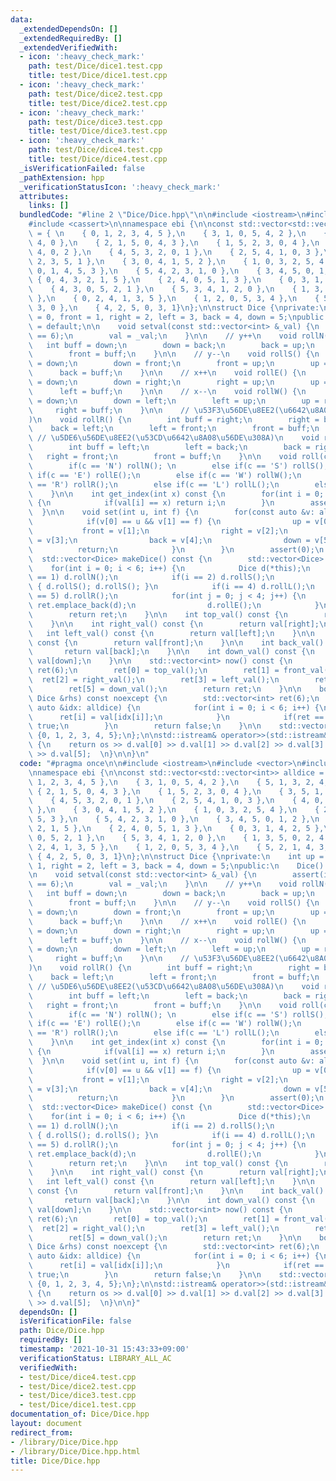```yaml
---
data:
  _extendedDependsOn: []
  _extendedRequiredBy: []
  _extendedVerifiedWith:
  - icon: ':heavy_check_mark:'
    path: test/Dice/dice1.test.cpp
    title: test/Dice/dice1.test.cpp
  - icon: ':heavy_check_mark:'
    path: test/Dice/dice2.test.cpp
    title: test/Dice/dice2.test.cpp
  - icon: ':heavy_check_mark:'
    path: test/Dice/dice3.test.cpp
    title: test/Dice/dice3.test.cpp
  - icon: ':heavy_check_mark:'
    path: test/Dice/dice4.test.cpp
    title: test/Dice/dice4.test.cpp
  _isVerificationFailed: false
  _pathExtension: hpp
  _verificationStatusIcon: ':heavy_check_mark:'
  attributes:
    links: []
  bundledCode: "#line 2 \"Dice/Dice.hpp\"\n\n#include <iostream>\n#include <vector>\n\
    #include <cassert>\n\nnamespace ebi {\n\nconst std::vector<std::vector<int>> alldice\
    \ = { \n    { 0, 1, 2, 3, 4, 5 },\n    { 3, 1, 0, 5, 4, 2 },\n    { 5, 1, 3, 2,\
    \ 4, 0 },\n    { 2, 1, 5, 0, 4, 3 },\n    { 1, 5, 2, 3, 0, 4 },\n    { 3, 5, 1,\
    \ 4, 0, 2 },\n    { 4, 5, 3, 2, 0, 1 },\n    { 2, 5, 4, 1, 0, 3 },\n    { 4, 0,\
    \ 2, 3, 5, 1 },\n    { 3, 0, 4, 1, 5, 2 },\n    { 1, 0, 3, 2, 5, 4 },\n    { 2,\
    \ 0, 1, 4, 5, 3 },\n    { 5, 4, 2, 3, 1, 0 },\n    { 3, 4, 5, 0, 1, 2 },\n   \
    \ { 0, 4, 3, 2, 1, 5 },\n    { 2, 4, 0, 5, 1, 3 },\n    { 0, 3, 1, 4, 2, 5 },\n\
    \    { 4, 3, 0, 5, 2, 1 },\n    { 5, 3, 4, 1, 2, 0 },\n    { 1, 3, 5, 0, 2, 4\
    \ },\n    { 0, 2, 4, 1, 3, 5 },\n    { 1, 2, 0, 5, 3, 4 },\n    { 5, 2, 1, 4,\
    \ 3, 0 },\n    { 4, 2, 5, 0, 3, 1}\n};\n\nstruct Dice {\nprivate:\n    int up\
    \ = 0, front = 1, right = 2, left = 3, back = 4, down = 5;\npublic:\n    Dice()\
    \ = default;\n\n    void setval(const std::vector<int> &_val) {\n        assert(int(_val.size())\
    \ == 6);\n        val = _val;\n    }\n\n    // y++\n    void rollN() {\n     \
    \   int buff = down;\n        down = back;\n        back = up;\n        up = front;\n\
    \        front = buff;\n    }\n\n    // y--\n    void rollS() {\n        int buff\
    \ = down;\n        down = front;\n        front = up;\n        up = back;\n  \
    \      back = buff;\n    }\n\n    // x++\n    void rollE() {\n        int buff\
    \ = down;\n        down = right;\n        right = up;\n        up = left;\n  \
    \      left = buff;\n    }\n\n    // x--\n    void rollW() {\n        int buff\
    \ = down;\n        down = left;\n        left = up;\n        up = right;\n   \
    \     right = buff;\n    }\n\n    // \u53F3\u56DE\u8EE2(\u6642\u8A08\u56DE\u308A\
    )\n    void rollR() {\n        int buff = right;\n        right = back;\n    \
    \    back = left;\n        left = front;\n        front = buff;\n    }\n\n   \
    \ // \u5DE6\u56DE\u8EE2(\u53CD\u6642\u8A08\u56DE\u308A)\n    void rollL() {\n\
    \        int buff = left;\n        left = back;\n        back = right;\n     \
    \   right = front;\n        front = buff;\n    }\n\n    void roll(char c) {\n\
    \        if(c == 'N') rollN(); \n        else if(c == 'S') rollS();\n        else\
    \ if(c == 'E') rollE();\n        else if(c == 'W') rollW();\n        else if(c\
    \ == 'R') rollR();\n        else if(c == 'L') rollL();\n        else assert(0);\n\
    \    }\n\n    int get_index(int x) const {\n        for(int i = 0; i < 6; i++)\
    \ {\n            if(val[i] == x) return i;\n        }\n        assert(0);\n  \
    \  }\n\n    void set(int u, int f) {\n        for(const auto &v: alldice) {\n\
    \            if(v[0] == u && v[1] == f) {\n                up = v[0]; \n     \
    \           front = v[1];\n                right = v[2];\n                left\
    \ = v[3];\n                back = v[4];\n                down = v[5];\n      \
    \          return;\n            }\n        }\n        assert(0);\n    }\n\n  \
    \  std::vector<Dice> makeDice() const {\n        std::vector<Dice> ret;\n    \
    \    for(int i = 0; i < 6; i++) {\n            Dice d(*this);\n            if(i\
    \ == 1) d.rollN();\n            if(i == 2) d.rollS();\n            if(i == 3)\
    \ { d.rollS(); d.rollS(); }\n            if(i == 4) d.rollL();\n            if(i\
    \ == 5) d.rollR();\n            for(int j = 0; j < 4; j++) {\n               \
    \ ret.emplace_back(d);\n                d.rollE();\n            }\n        }\n\
    \        return ret;\n    }\n\n    int top_val() const {\n        return val[up];\n\
    \    }\n\n    int right_val() const {\n        return val[right];\n    }\n\n \
    \   int left_val() const {\n        return val[left];\n    }\n\n    int front_val()\
    \ const {\n        return val[front];\n    }\n\n    int back_val() const {\n \
    \       return val[back];\n    }\n\n    int down_val() const {\n        return\
    \ val[down];\n    }\n\n    std::vector<int> now() const {\n        std::vector<int>\
    \ ret(6);\n        ret[0] = top_val();\n        ret[1] = front_val();\n      \
    \  ret[2] = right_val();\n        ret[3] = left_val();\n        ret[4] = back_val();\n\
    \        ret[5] = down_val();\n        return ret;\n    }\n\n    bool operator==(const\
    \ Dice &rhs) const noexcept {\n        std::vector<int> ret(6);\n        for(const\
    \ auto &idx: alldice) {\n            for(int i = 0; i < 6; i++) {\n          \
    \      ret[i] = val[idx[i]];\n            }\n            if(ret == rhs.val) return\
    \ true;\n        }\n        return false;\n    }\n\n    std::vector<int> val =\
    \ {0, 1, 2, 3, 4, 5};\n};\n\nstd::istream& operator>>(std::istream& os, Dice &d)\
    \ {\n    return os >> d.val[0] >> d.val[1] >> d.val[2] >> d.val[3] >> d.val[4]\
    \ >> d.val[5];  \n}\n\n}\n"
  code: "#pragma once\n\n#include <iostream>\n#include <vector>\n#include <cassert>\n\
    \nnamespace ebi {\n\nconst std::vector<std::vector<int>> alldice = { \n    { 0,\
    \ 1, 2, 3, 4, 5 },\n    { 3, 1, 0, 5, 4, 2 },\n    { 5, 1, 3, 2, 4, 0 },\n   \
    \ { 2, 1, 5, 0, 4, 3 },\n    { 1, 5, 2, 3, 0, 4 },\n    { 3, 5, 1, 4, 0, 2 },\n\
    \    { 4, 5, 3, 2, 0, 1 },\n    { 2, 5, 4, 1, 0, 3 },\n    { 4, 0, 2, 3, 5, 1\
    \ },\n    { 3, 0, 4, 1, 5, 2 },\n    { 1, 0, 3, 2, 5, 4 },\n    { 2, 0, 1, 4,\
    \ 5, 3 },\n    { 5, 4, 2, 3, 1, 0 },\n    { 3, 4, 5, 0, 1, 2 },\n    { 0, 4, 3,\
    \ 2, 1, 5 },\n    { 2, 4, 0, 5, 1, 3 },\n    { 0, 3, 1, 4, 2, 5 },\n    { 4, 3,\
    \ 0, 5, 2, 1 },\n    { 5, 3, 4, 1, 2, 0 },\n    { 1, 3, 5, 0, 2, 4 },\n    { 0,\
    \ 2, 4, 1, 3, 5 },\n    { 1, 2, 0, 5, 3, 4 },\n    { 5, 2, 1, 4, 3, 0 },\n   \
    \ { 4, 2, 5, 0, 3, 1}\n};\n\nstruct Dice {\nprivate:\n    int up = 0, front =\
    \ 1, right = 2, left = 3, back = 4, down = 5;\npublic:\n    Dice() = default;\n\
    \n    void setval(const std::vector<int> &_val) {\n        assert(int(_val.size())\
    \ == 6);\n        val = _val;\n    }\n\n    // y++\n    void rollN() {\n     \
    \   int buff = down;\n        down = back;\n        back = up;\n        up = front;\n\
    \        front = buff;\n    }\n\n    // y--\n    void rollS() {\n        int buff\
    \ = down;\n        down = front;\n        front = up;\n        up = back;\n  \
    \      back = buff;\n    }\n\n    // x++\n    void rollE() {\n        int buff\
    \ = down;\n        down = right;\n        right = up;\n        up = left;\n  \
    \      left = buff;\n    }\n\n    // x--\n    void rollW() {\n        int buff\
    \ = down;\n        down = left;\n        left = up;\n        up = right;\n   \
    \     right = buff;\n    }\n\n    // \u53F3\u56DE\u8EE2(\u6642\u8A08\u56DE\u308A\
    )\n    void rollR() {\n        int buff = right;\n        right = back;\n    \
    \    back = left;\n        left = front;\n        front = buff;\n    }\n\n   \
    \ // \u5DE6\u56DE\u8EE2(\u53CD\u6642\u8A08\u56DE\u308A)\n    void rollL() {\n\
    \        int buff = left;\n        left = back;\n        back = right;\n     \
    \   right = front;\n        front = buff;\n    }\n\n    void roll(char c) {\n\
    \        if(c == 'N') rollN(); \n        else if(c == 'S') rollS();\n        else\
    \ if(c == 'E') rollE();\n        else if(c == 'W') rollW();\n        else if(c\
    \ == 'R') rollR();\n        else if(c == 'L') rollL();\n        else assert(0);\n\
    \    }\n\n    int get_index(int x) const {\n        for(int i = 0; i < 6; i++)\
    \ {\n            if(val[i] == x) return i;\n        }\n        assert(0);\n  \
    \  }\n\n    void set(int u, int f) {\n        for(const auto &v: alldice) {\n\
    \            if(v[0] == u && v[1] == f) {\n                up = v[0]; \n     \
    \           front = v[1];\n                right = v[2];\n                left\
    \ = v[3];\n                back = v[4];\n                down = v[5];\n      \
    \          return;\n            }\n        }\n        assert(0);\n    }\n\n  \
    \  std::vector<Dice> makeDice() const {\n        std::vector<Dice> ret;\n    \
    \    for(int i = 0; i < 6; i++) {\n            Dice d(*this);\n            if(i\
    \ == 1) d.rollN();\n            if(i == 2) d.rollS();\n            if(i == 3)\
    \ { d.rollS(); d.rollS(); }\n            if(i == 4) d.rollL();\n            if(i\
    \ == 5) d.rollR();\n            for(int j = 0; j < 4; j++) {\n               \
    \ ret.emplace_back(d);\n                d.rollE();\n            }\n        }\n\
    \        return ret;\n    }\n\n    int top_val() const {\n        return val[up];\n\
    \    }\n\n    int right_val() const {\n        return val[right];\n    }\n\n \
    \   int left_val() const {\n        return val[left];\n    }\n\n    int front_val()\
    \ const {\n        return val[front];\n    }\n\n    int back_val() const {\n \
    \       return val[back];\n    }\n\n    int down_val() const {\n        return\
    \ val[down];\n    }\n\n    std::vector<int> now() const {\n        std::vector<int>\
    \ ret(6);\n        ret[0] = top_val();\n        ret[1] = front_val();\n      \
    \  ret[2] = right_val();\n        ret[3] = left_val();\n        ret[4] = back_val();\n\
    \        ret[5] = down_val();\n        return ret;\n    }\n\n    bool operator==(const\
    \ Dice &rhs) const noexcept {\n        std::vector<int> ret(6);\n        for(const\
    \ auto &idx: alldice) {\n            for(int i = 0; i < 6; i++) {\n          \
    \      ret[i] = val[idx[i]];\n            }\n            if(ret == rhs.val) return\
    \ true;\n        }\n        return false;\n    }\n\n    std::vector<int> val =\
    \ {0, 1, 2, 3, 4, 5};\n};\n\nstd::istream& operator>>(std::istream& os, Dice &d)\
    \ {\n    return os >> d.val[0] >> d.val[1] >> d.val[2] >> d.val[3] >> d.val[4]\
    \ >> d.val[5];  \n}\n\n}"
  dependsOn: []
  isVerificationFile: false
  path: Dice/Dice.hpp
  requiredBy: []
  timestamp: '2021-10-31 15:43:33+09:00'
  verificationStatus: LIBRARY_ALL_AC
  verifiedWith:
  - test/Dice/dice4.test.cpp
  - test/Dice/dice2.test.cpp
  - test/Dice/dice3.test.cpp
  - test/Dice/dice1.test.cpp
documentation_of: Dice/Dice.hpp
layout: document
redirect_from:
- /library/Dice/Dice.hpp
- /library/Dice/Dice.hpp.html
title: Dice/Dice.hpp
---
```

